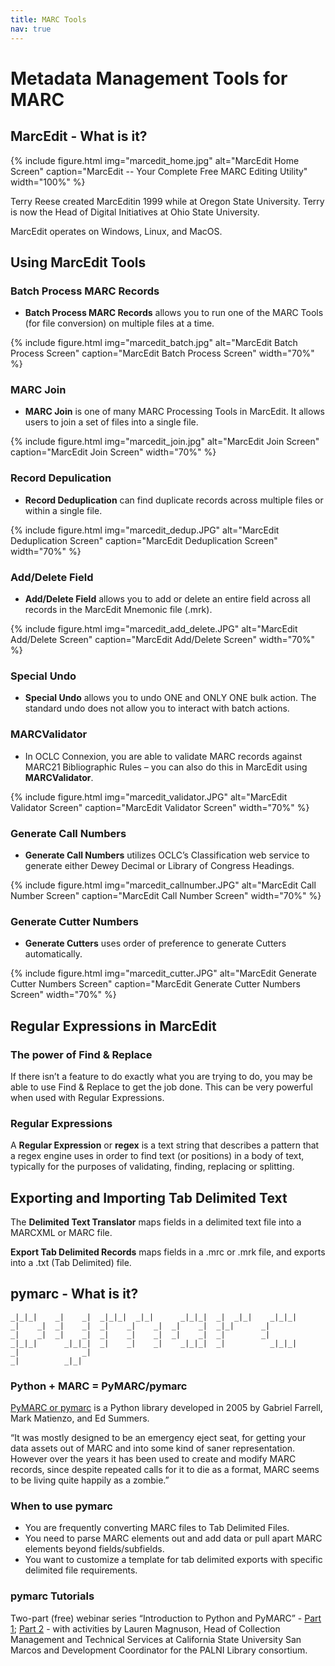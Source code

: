```yaml
---
title: MARC Tools
nav: true
---
```


# Metadata Management Tools for MARC

## MarcEdit - What is it?

{% include figure.html img="marcedit_home.jpg" alt="MarcEdit Home Screen" caption="MarcEdit -- Your Complete Free MARC Editing Utility" width="100%" %}

Terry Reese created MarcEditin 1999 while at Oregon State University. Terry is now the Head of Digital Initiatives at Ohio State University.

MarcEdit operates on Windows, Linux, and MacOS.

## Using MarcEdit Tools

### Batch Process MARC Records

* **Batch Process MARC Records** allows you to run one of the MARC Tools (for file conversion) on multiple files at a time.

{% include figure.html img="marcedit_batch.jpg" alt="MarcEdit Batch Process Screen" caption="MarcEdit Batch Process Screen" width="70%" %}

### MARC Join

* **MARC Join** is one of many MARC Processing Tools in MarcEdit. It allows users to join a set of files into a single file.

{% include figure.html img="marcedit_join.jpg" alt="MarcEdit Join Screen" caption="MarcEdit Join Screen" width="70%" %}

### Record Depulication

* **Record Deduplication** can find duplicate records across multiple files or within a single file.

{% include figure.html img="marcedit_dedup.JPG" alt="MarcEdit Deduplication Screen" caption="MarcEdit Deduplication Screen" width="70%" %}

### Add/Delete Field

* **Add/Delete Field** allows you to add or delete an entire field across all records in the MarcEdit Mnemonic file (.mrk).

{% include figure.html img="marcedit_add_delete.JPG" alt="MarcEdit Add/Delete Screen" caption="MarcEdit Add/Delete Screen" width="70%" %}

### Special Undo

* **Special Undo** allows you to undo ONE and ONLY ONE bulk action. The standard undo does not allow you to interact with batch actions.

### MARCValidator

* In OCLC Connexion, you are able to validate MARC records against MARC21 Bibliographic Rules – you can also do this in MarcEdit using **MARCValidator**.

{% include figure.html img="marcedit_validator.JPG" alt="MarcEdit Validator Screen" caption="MarcEdit Validator Screen" width="70%" %}

### Generate Call Numbers

* **Generate Call Numbers** utilizes OCLC’s Classification web service to generate either Dewey Decimal or Library of Congress Headings.

{% include figure.html img="marcedit_callnumber.JPG" alt="MarcEdit Call Number Screen" caption="MarcEdit Call Number Screen" width="70%" %}

### Generate Cutter Numbers

* **Generate Cutters** uses order of preference to generate Cutters automatically.

{% include figure.html img="marcedit_cutter.JPG" alt="MarcEdit Generate Cutter Numbers Screen" caption="MarcEdit Generate Cutter Numbers Screen" width="70%" %}

## Regular Expressions in MarcEdit

### The power of Find & Replace

If there isn’t a feature to do exactly what you are trying to do, you may be able to use Find & Replace to get the job done. This can be very powerful when used with Regular Expressions.

### Regular Expressions

A **Regular Expression** or **regex** is a text string that describes a pattern that a regex engine uses in order to find text (or positions) in a body of text, typically for the purposes of validating, finding, replacing or splitting.

## Exporting and Importing Tab Delimited Text

The **Delimited Text Translator** maps fields in a delimited text file into a MARCXML or MARC file.

**Export Tab Delimited Records** maps fields in a .mrc or .mrk file, and exports into a .txt (Tab Delimited) file.

## pymarc - What is it?

```
_|_|_|    _|    _|  _|_|_|  _|_|      _|_|_|  _|  _|_|    _|_|_|
_|    _|  _|    _|  _|    _|    _|  _|    _|  _|_|      _|
_|    _|  _|    _|  _|    _|    _|  _|    _|  _|        _|
_|_|_|      _|_|_|  _|    _|    _|    _|_|_|  _|          _|_|_|
_|              _|
_|          _|_|
```

### Python + MARC = PyMARC/pymarc

[PyMARC or pymarc](https://pypi.org/project/pymarc/) is a Python library developed in 2005 by Gabriel Farrell, Mark Matienzo, and Ed Summers.

“It was mostly designed to be an emergency eject seat, for getting your data assets out of MARC and into some kind of saner representation. However over the years it has been used to create and modify MARC records, since despite repeated calls for it to die as a format, MARC seems to be living quite happily as a zombie.”

### When to use pymarc

* You are frequently converting MARC files to Tab Delimited Files.
* You need to parse MARC elements out and add data or pull apart MARC elements beyond fields/subfields.
* You want to customize a template for tab delimited exports with specific delimited file requirements.

### pymarc Tutorials

Two-part (free) webinar series “Introduction to Python and PyMARC” - [Part 1](http://www.ala.org/alcts/confevents/upcoming/webinar/101817); [Part 2](http://www.ala.org/alcts/confevents/upcoming/webinar/102517) - with activities by Lauren Magnuson, Head of Collection Management and Technical Services at California State University San Marcos and Development Coordinator for the PALNI Library consortium.
